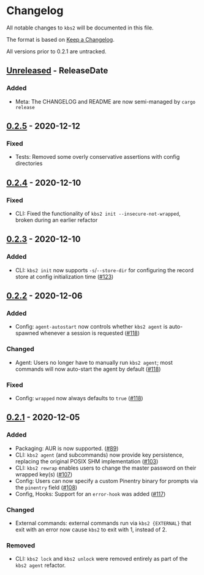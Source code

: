 # Changelog
All notable changes to `kbs2` will be documented in this file.

The format is based on [Keep a Changelog](https://keepachangelog.com/en/1.0.0/).

All versions prior to 0.2.1 are untracked.

<!-- @next-header@ -->

## [Unreleased] - ReleaseDate

### Added

* Meta: The CHANGELOG and README are now semi-managed by `cargo release`

## [0.2.5] - 2020-12-12

### Fixed

* Tests: Removed some overly conservative assertions with config directories

## [0.2.4] - 2020-12-10

### Fixed

* CLI: Fixed the functionality of `kbs2 init --insecure-not-wrapped`, broken
during an earlier refactor

## [0.2.3] - 2020-12-10

### Added

* CLI: `kbs2 init` now supports `-s`/`--store-dir` for configuring the record store at
config initialization time ([#123](https://github.com/woodruffw/kbs2/pull/118))

## [0.2.2] - 2020-12-06

### Added

* Config: `agent-autostart` now controls whether `kbs2 agent` is auto-spawned whenever a session is
requested ([#118](https://github.com/woodruffw/kbs2/pull/118))

### Changed

* Agent: Users no longer have to manually run `kbs2 agent`; most commands will now auto-start the
agent by default ([#118](https://github.com/woodruffw/kbs2/pull/118))

### Fixed

* Config: `wrapped` now always defaults to `true` ([#118](https://github.com/woodruffw/kbs2/pull/118))

## [0.2.1] - 2020-12-05

### Added

* Packaging: AUR is now supported. ([#89](https://github.com/woodruffw/kbs2/pull/89))
* CLI: `kbs2 agent` (and subcommands) now provide key persistence, replacing the original POSIX SHM
implementation ([#103](https://github.com/woodruffw/kbs2/pull/103))
* CLI: `kbs2 rewrap` enables users to change the master password on their wrapped key(s)
([#107](https://github.com/woodruffw/kbs2/pull/107))
* Config: Users can now specify a custom Pinentry binary for prompts via the `pinentry` field
([#108](https://github.com/woodruffw/kbs2/pull/108))
* Config, Hooks: Support for an `error-hook` was added
([#117](https://github.com/woodruffw/kbs2/pull/117))

### Changed

* External commands: external commands run via `kbs2 {EXTERNAL}` that exit with an error now
cause `kbs2` to exit with 1, instead of 2.

### Removed

* CLI: `kbs2 lock` and `kbs2 unlock` were removed entirely as part of the `kbs2 agent` refactor.

<!-- @next-url@ -->
[Unreleased]: https://github.com/woodruffw/kbs2/compare/v0.2.5...HEAD
[0.2.5]: https://github.com/woodruffw/kbs2/releases/tag/v0.2.5
[0.2.4]: https://github.com/woodruffw/kbs2/releases/tag/v0.2.4
[0.2.3]: https://github.com/woodruffw/kbs2/releases/tag/v0.2.3
[0.2.2]: https://github.com/woodruffw/kbs2/releases/tag/v0.2.2
[0.2.1]: https://github.com/woodruffw/kbs2/releases/tag/v0.2.1
